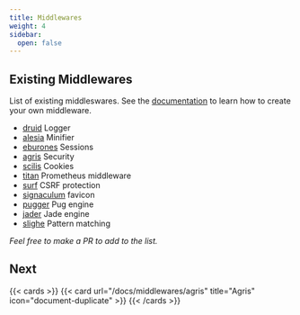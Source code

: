 ```yaml
---
title: Middlewares
weight: 4
sidebar:
  open: false
---
```


## Existing Middlewares

List of existing middleswares. See the [documentation](/docs/ambiorix/middleware) to learn how to create your own middleware.

- [druid](https://github.com/ambiorix-web/druid) Logger
- [alesia](https://github.com/ambiorix-web/alesia) Minifier
- [eburones](https://github.com/ambiorix-web/eburones) Sessions
- [agris](https://github.com/ambiorix-web/druid) Security
- [scilis](https://github.com/ambiorix-web/scilis) Cookies
- [titan](https://github.com/ambiorix-web/titan) Prometheus middleware
- [surf](https://github.com/ambiorix-web/surf) CSRF protection
- [signaculum](https://github.com/ambiorix-web/signaculum) favicon
- [pugger](https://github.com/ambiorix-web/pugger) Pug engine
- [jader](https://github.com/ambiorix-web/jader) Jade engine
- [slighe](https://github.com/ambiorix-web/slighe) Pattern matching

_Feel free to make a PR to add to the list._

## Next

{{< cards >}}
  {{< card url="/docs/middlewares/agris" title="Agris" icon="document-duplicate" >}}
{{< /cards >}}
